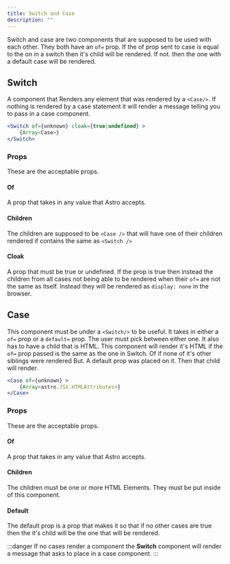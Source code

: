 ```yaml
---
title: Switch and Case
description: ""
---
```


Switch and case are two components that are supposed to be used with each other. They both have an `of=` prop. If the of prop sent to case is equal to the on in a switch then it's child will be rendered. If not. then the one with a default case will be rendered.

## Switch

A component that Renders any element that was rendered by a `<Case/>`.
If nothing is rendered by a case statement it will render a message telling you to pass in a case component.

```jsx
<Switch of={unknown} cloak={true|undefined} >
    {Array<Case>}
</Switch>
```

### Props

These are the acceptable props.

#### Of

A prop that takes in any value that Astro accepts.

#### Children

The children are supposed to be `<Case />` that will have one of their children rendered if contains the same as `<Switch />`

#### Cloak

A prop that must be true or undefined. If the prop is true then instead the children from all cases not being able to be rendered when their `of=` are not the same as itself. Instead they will be rendered as `display: none` in the browser.

## Case

This component must be under a `<Switch/>` to be useful. It takes in either a `of=` prop or a `default=` prop. The user must pick between either one. It also has to have a child that is HTML. This component will render it's HTML if the `of=` prop passed is the same as the one in Switch.
Of if none of it's other siblings were rendered But. A default prop was placed on it. Then that child will render.

```jsx
<Case of={unknown} >
    {Array<astro.JSX.HTMLAttributes>}
</Case>
```

### Props

These are the acceptable props.

#### Of

A prop that takes in any value that Astro accepts.

#### Children

The children must be one or more HTML Elements. They must be put inside of this component.

#### Default

The default prop is a prop that makes it so that if no other cases are true then the it's child will be the one that will be rendered.

:::danger
If no cases render a component the **Switch** component will render a message that asks to place in a case component.
:::
